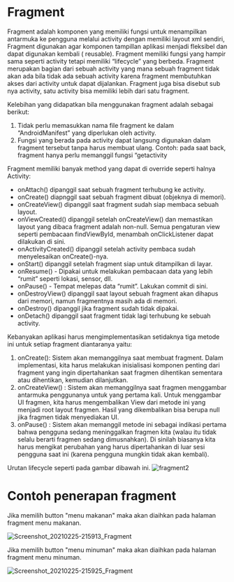 # Fragment
Fragment adalah komponen yang memiliki fungsi untuk menampilkan antarmuka ke
pengguna melalui activity dengan memiliki layout xml sendiri, Fragment digunakan agar
komponen tampillan aplikasi menjadi fleksibel dan dapat digunakan kembali ( reusable). Fragment memiliki  fungsi yang hampir sama seperti activity tetapi memiliki “lifecycle” yang berbeda. Fragment merupakan bagian dari sebuah activity yang mana sebuah fragment tidak akan ada bila tidak ada sebuah activity karena fragment membutuhkan akses dari activity untuk dapat dijalankan.
Fragment juga bisa disebut sub nya activity, satu activity bisa memiliki lebih dari satu fragment.

Kelebihan yang didapatkan bila menggunakan fragment adalah sebagai berikut:
1. Tidak perlu memasukkan nama file fragment ke dalam “AndroidManifest” yang diperlukan oleh activity.
2. 	Fungsi yang berada pada activity dapat langsung digunakan dalam fragment tersebut tanpa harus membuat ulang. Contoh: pada saat back, fragment hanya perlu memanggil fungsi “getactivity

Fragment memiliki banyak method yang dapat di override seperti halnya Activity:
-	onAttach() dipanggil saat sebuah fragment terhubung ke activity.
-	onCreate() diapnggil saat sebuah fragment dibuat (objeknya di memori).
-	onCreateView() dipanggil saat fragment sudah siap membaca sebuah layout.
-	onViewCreated() dipanggil setelah onCreateView() dan memastikan layout yang dibaca fragment adalah non-null. Semua pengaturan view seperti pembacaan findViewById, menambah onClickListener dapat dilakukan di sini.
-	onActivityCreated() dipanggil setelah activity pembaca sudah menyelesaikan onCreate()-nya.
-	onStart() dipanggil setelah fragment siap untuk ditampilkan di layar.
-	onResume() - Dipakai untuk melakukan pembacaan data yang lebih “rumit” seperti lokasi, sensor, dll.
-	onPause() - Tempat melepas data “rumit”. Lakukan commit di sini.
-	onDestroyView() dipanggil saat layout sebuah fragment akan dihapus dari memori, namun fragmentnya masih ada di memori.
-	onDestroy() dipanggil jika fragment sudah tidak dipakai.
-	onDetach() dipanggil saat fragment tidak lagi terhubung ke sebuah activity.

Kebanyakan aplikasi harus mengimplementasikan setidaknya tiga metode ini untuk setiap fragment diantaranya yaitu:
1.	onCreate(): Sistem akan memanggilnya saat membuat fragment. Dalam implementasi, kita harus melakukan inisialisasi komponen penting dari fragment yang ingin dipertahankan saat fragmen dihentikan sementara atau dihentikan, kemudian dilanjutkan.
2.	onCreateView() : Sistem akan memanggilnya saat fragmen menggambar antarmuka penggunanya untuk yang pertama kali. Untuk menggambar UI fragmen, kita harus mengembalikan View dari metode ini yang menjadi root layout fragmen. Hasil yang dikembalikan bisa berupa null jika fragmen tidak menyediakan UI. 
3.	onPause() : Sistem akan memanggil metode ini sebagai indikasi pertama bahwa pengguna sedang meninggalkan fragmen kita (walau itu tidak selalu berarti fragmen sedang dimusnahkan). Di sinilah biasanya kita harus mengikat perubahan yang harus dipertahankan di luar sesi pengguna saat ini (karena pengguna mungkin tidak akan kembali).

Urutan lifecycle seperti pada gambar dibawah ini.
![fragment2](https://user-images.githubusercontent.com/60589670/109185383-88f43a80-77c2-11eb-840c-4bf502f19ef3.png)

# Contoh penerapan fragment

Jika memilih button "menu makanan" maka akan diaihkan pada halaman fragment menu makanan.

![Screenshot_20210225-215913_Fragment](https://user-images.githubusercontent.com/60589670/109184322-75949f80-77c1-11eb-982d-fd2582de28a7.jpg)

Jika memilih button "menu minuman" maka akan diaihkan pada halaman fragment menu minuman.

![Screenshot_20210225-215925_Fragment](https://user-images.githubusercontent.com/60589670/109184338-788f9000-77c1-11eb-8c7f-7d9998a28f7c.jpg)
